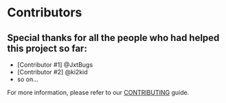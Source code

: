 # Contributors

## Special thanks for all the people who had helped this project so far:

* [Contributor #1] @JxtBugs
* [Contributor #2] @ki2kid
* so on...


For more information, please refer to our [CONTRIBUTING](CONTRIBUTORS_GUIDE.md) guide.